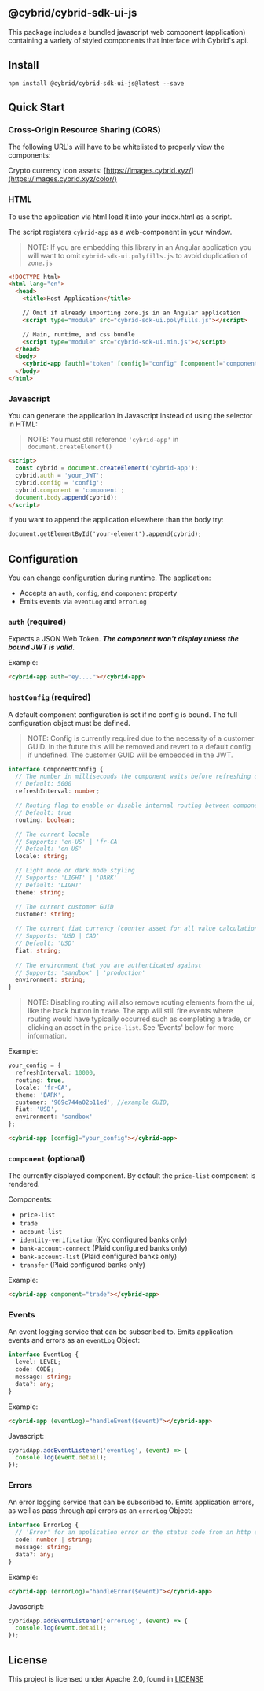 ## @cybrid/cybrid-sdk-ui-js

This package includes a bundled javascript web component (application) containing a variety of styled components that interface with Cybrid's api.

## Install

```shell
npm install @cybrid/cybrid-sdk-ui-js@latest --save
```

## Quick Start

### Cross-Origin Resource Sharing (CORS)

The following URL's will have to be whitelisted to properly view the components:

Crypto currency icon assets: [https://images.cybrid.xyz/](https://images.cybrid.xyz/color/)

### HTML

To use the application via html load it into your index.html as a script.

The script registers `cybrid-app` as a web-component in your window. 

> NOTE: If you are embedding this library in an Angular application you will want to omit `cybrid-sdk-ui.polyfills.js` to avoid duplication of `zone.js`

```html
<!DOCTYPE html>
<html lang="en">
  <head>
    <title>Host Application</title>

    // Omit if already importing zone.js in an Angular application
    <script type="module" src="cybrid-sdk-ui.polyfills.js"></script>

    // Main, runtime, and css bundle
    <script type="module" src="cybrid-sdk-ui.min.js"></script>
  </head>
  <body>
    <cybrid-app [auth]="token" [config]="config" [component]="component" ></cybrid-app>
  </body>
</html>
```

### Javascript

You can generate the application in Javascript instead of using the selector in HTML:

> NOTE: You must still reference `'cybrid-app'` in `document.createElement()`

```html
<script>
  const cybrid = document.createElement('cybrid-app');
  cybrid.auth = 'your_JWT';
  cybrid.config = 'config';
  cybrid.component = 'component';
  document.body.append(cybrid);
</script>
```

If you want to append the application elsewhere than the body try:

```html
document.getElementById('your-element').append(cybrid);
```

## Configuration

You can change configuration during runtime. The application:

- Accepts an `auth`, `config`, and `component` property
- Emits events via `eventLog` and `errorLog`

### `auth` (required)

Expects a JSON Web Token. **_The component won't display unless the bound JWT is valid_**.

Example:

```html
<cybrid-app auth="ey...."></cybrid-app>
```

### `hostConfig` (required)

A default component configuration is set if no config is bound. The full configuration object must be defined.

> NOTE: Config is currently required due to the necessity of a customer GUID. In the future this will be removed and revert to a default config if undefined. The customer GUID will be embedded in the JWT.

```typescript
interface ComponentConfig {
  // The number in milliseconds the component waits before refreshing data
  // Default: 5000
  refreshInterval: number;

  // Routing flag to enable or disable internal routing between components
  // Default: true
  routing: boolean;

  // The current locale
  // Supports: 'en-US' | 'fr-CA'
  // Default: 'en-US'
  locale: string;

  // Light mode or dark mode styling
  // Supports: 'LIGHT' | 'DARK'
  // Default: 'LIGHT'
  theme: string;

  // The current customer GUID
  customer: string;
  
  // The current fiat currency (counter asset for all value calculation)
  // Supports: 'USD | CAD'
  // Default: 'USD'
  fiat: string;
  
  // The environment that you are authenticated against
  // Supports: 'sandbox' | 'production'
  environment: string;
}
```

> NOTE: Disabling routing will also remove routing elements from the ui, like the back button in `trade`. The app will still fire events where routing would have typically occurred such as completing a trade, or clicking an asset in the `price-list`. See 'Events' below for more information.

Example:

```typescript
your_config = {
  refreshInterval: 10000,
  routing: true,
  locale: 'fr-CA',
  theme: 'DARK',
  customer: '969c744a02b11ed', //example GUID,
  fiat: 'USD',
  environment: 'sandbox'
};
```

```html
<cybrid-app [config]="your_config"></cybrid-app>
```

### `component` (optional)

The currently displayed component. By default the `price-list` component is rendered.

Components:

- `price-list`
- `trade`
- `account-list`
- `identity-verification` (Kyc configured banks only)
- `bank-account-connect` (Plaid configured banks only)
- `bank-account-list` (Plaid configured banks only)
- `transfer` (Plaid configured banks only)

Example:

```html
<cybrid-app component="trade"></cybrid-app>
```

### Events

An event logging service that can be subscribed to. Emits application events and errors as an `eventLog` Object:

```typescript
interface EventLog {
  level: LEVEL;
  code: CODE;
  message: string;
  data?: any;
}
```

Example:

```html
<cybrid-app (eventLog)="handleEvent($event)"></cybrid-app>
```

Javascript:

```javascript
cybridApp.addEventListener('eventLog', (event) => {
  console.log(event.detail);
});
```

### Errors

An error logging service that can be subscribed to. Emits application errors, as well as pass through api errors as an `errorLog` Object:

```typescript
interface ErrorLog {
  // 'Error' for an application error or the status code from an http error
  code: number | string;
  message: string;
  data?: any;
}
```

Example:

```html
<cybrid-app (errorLog)="handleError($event)"></cybrid-app>
```

Javascript:

```javascript
cybridApp.addEventListener('errorLog', (event) => {
  console.log(event.detail);
});
```

## License

This project is licensed under Apache 2.0, found in [LICENSE](https://github.com/Cybrid-app/Cybrid-SDK/blob/main/LICENSE)
